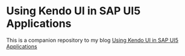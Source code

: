 # Using Kendo UI in SAP UI5 Applications
This is a companion repository to my blog [Using Kendo UI in SAP UI5 Applications](https://www.newventuresoftware.com/blog/using-kendo-ui-in-sap-ui5-applications)